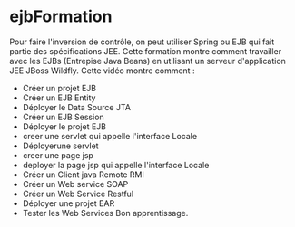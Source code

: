 # ejbFormation

Pour faire l'inversion de contrôle, on peut utiliser Spring ou EJB qui fait partie des spécifications JEE.
Cette formation montre comment travailler avec les EJBs (Entrepise Java Beans) en utilisant un serveur d'application JEE JBoss Wildfly. 
Cette vidéo montre comment :
- Créer un projet EJB
- Créer un EJB Entity
- Déployer le Data Source JTA
- Créer un EJB Session
- Déployer le projet EJB
- creer une servlet  qui appelle l'interface Locale
- Déployerune servlet
- creer une page jsp
- deployer la page jsp qui appelle l'interface Locale
- Créer un Client java Remote RMI
- Créer un Web service SOAP
- Créer un Web Service Restful
- Déployer une projet EAR
- Tester les Web Services
Bon apprentissage.
